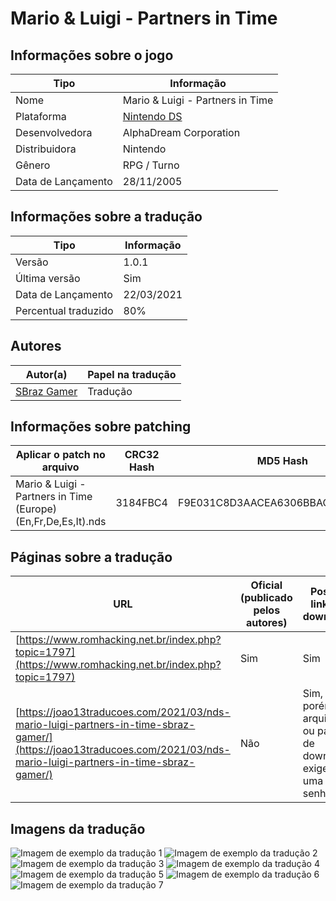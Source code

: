 # Mario &amp; Luigi - Partners in Time

## Informações sobre o jogo

| Tipo | Informação |
| ----------- | ----------- |
| Nome | Mario &amp; Luigi \- Partners in Time |
| Plataforma | [Nintendo DS](../) |
| Desenvolvedora | AlphaDream Corporation |
| Distribuidora | Nintendo |
| Gênero | RPG / Turno |
| Data de Lançamento | 28/11/2005 |

## Informações sobre a tradução

| Tipo | Informação |
| ----------- | ----------- |
| Versão | 1\.0\.1 |
| Última versão | Sim |
| Data de Lançamento | 22/03/2021 |
| Percentual traduzido | 80% |

## Autores

| Autor(a) | Papel na tradução |
| ----------- | ----------- |
| [SBraz Gamer](../../../autores/sbraz-gamer/) | Tradução |

## Informações sobre patching

| Aplicar o patch no arquivo | CRC32 Hash | MD5 Hash |
| ----------- | ----------- | ----------- |
| Mario &amp; Luigi \- Partners in Time \(Europe\) \(En,Fr,De,Es,It\)\.nds | 3184FBC4 | F9E031C8D3AACEA6306BBAC41BF577F5 |

## Páginas sobre a tradução

| URL | Oficial (publicado pelos autores) | Possuí link de download |
| ----------- | ----------- | ----------- |
| [https://www.romhacking.net.br/index.php?topic=1797](https://www.romhacking.net.br/index.php?topic=1797) | Sim | Sim |
| [https://joao13traducoes.com/2021/03/nds-mario-luigi-partners-in-time-sbraz-gamer/](https://joao13traducoes.com/2021/03/nds-mario-luigi-partners-in-time-sbraz-gamer/) | Não | Sim, porém o arquivo ou página de download exige uma senha |

## Imagens da tradução

![Imagem de exemplo da tradução 1](1.png)
![Imagem de exemplo da tradução 2](2.png)
![Imagem de exemplo da tradução 3](3.png)
![Imagem de exemplo da tradução 4](4.png)
![Imagem de exemplo da tradução 5](5.png)
![Imagem de exemplo da tradução 6](6.png)
![Imagem de exemplo da tradução 7](7.png)